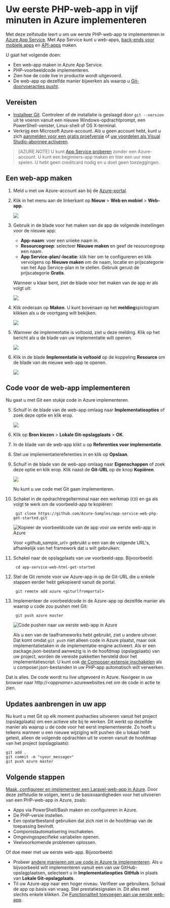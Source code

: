 <properties 
    pageTitle="Uw eerste PHP-web-app in vijf minuten in Azure implementeren | Microsoft Azure" 
    description="Ontdek hoe eenvoudig het is om web-apps in App Service uit te voeren door een voorbeeld-app te implementeren. Ontwikkel snel uw eigen app en bekijk onmiddellijk de resultaten." 
    services="app-service\web"
    documentationCenter=""
    authors="cephalin"
    manager="wpickett"
    editor=""
/>

<tags
    ms.service="app-service-web"
    ms.workload="web"
    ms.tgt_pltfrm="na"
    ms.devlang="na"
    ms.topic="hero-article"
    ms.date="09/16/2016" 
    ms.author="cephalin"
/>
    
# Uw eerste PHP-web-app in vijf minuten in Azure implementeren

Met deze zelfstudie leert u om uw eerste PHP-web-app te implementeren in [Azure App Service](../app-service/app-service-value-prop-what-is.md).
Met App Service kunt u web-apps, [back-ends voor mobiele apps](/documentation/learning-paths/appservice-mobileapps/) en [API-apps](../app-service-api/app-service-api-apps-why-best-platform.md) maken.

U gaat het volgende doen: 

- Een web-app maken in Azure App Service.
- PHP-voorbeeldcode implementeren.
- Zien hoe de code live in productie wordt uitgevoerd.
- De web-app op dezelfde manier bijwerken als waarop u [Git-doorvoeracties pusht](https://git-scm.com/docs/git-push).

## Vereisten

- [Installeer Git](http://www.git-scm.com/downloads). Controleer of de installatie is geslaagd door `git --version` uit te voeren vanuit een nieuwe Windows-opdrachtprompt, een PowerShell-venster, Linux-shell of OS X-terminal.
- Verkrijg een Microsoft Azure-account. Als u geen account hebt, kunt u zich [aanmelden voor een gratis proefversie](/pricing/free-trial/?WT.mc_id=A261C142F) of [uw voordelen als Visual Studio-abonnee activeren](/pricing/member-offers/msdn-benefits-details/?WT.mc_id=A261C142F).

>[AZURE.NOTE] U kunt [App Service proberen](http://go.microsoft.com/fwlink/?LinkId=523751) zonder een Azure-account. U kunt een beginners-app maken en hier een uur mee spelen. U hebt geen creditcard nodig en u doet geen toezeggingen.

<a name="create"></a>
## Een web-app maken

1. Meld u met uw Azure-account aan bij de [Azure-portal](https://portal.azure.com).

2. Klik in het menu aan de linkerkant op **Nieuw** > **Web en mobiel** > **Web-app**.

    ![](./media/app-service-web-get-started-languages/create-web-app-portal.png)

3. Gebruik in de blade voor het maken van de app de volgende instellingen voor de nieuwe app:

    - **App-naam**: voer een unieke naam in.
    - **Resourcegroep**: selecteer **Nieuwe maken** en geef de resourcegroep een naam.
    - **App Service-plan/-locatie**: klik hier om te configureren en klik vervolgens op **Nieuwe maken** om de naam, locatie en prijscategorie van het App Service-plan in te stellen. Gebruik gerust de prijscategorie **Gratis**.

    Wanneer u klaar bent, ziet de blade voor het maken van de app er als volgt uit:

    ![](./media/app-service-web-get-started-languages/create-web-app-settings.png)

3. Klik onderaan op **Maken**. U kunt bovenaan op het **melding**spictogram klikken als u de voortgang wilt bekijken.

    ![](./media/app-service-web-get-started-languages/create-web-app-started.png)

4. Wanneer de implementatie is voltooid, ziet u deze melding. Klik op het bericht als u de blade van uw implementatie wilt openen.

    ![](./media/app-service-web-get-started-languages/create-web-app-finished.png)

5. Klik in de blade **Implementatie is voltooid** op de koppeling **Resource** om de blade van de nieuwe web-app te openen.

    ![](./media/app-service-web-get-started-languages/create-web-app-resource.png)

## Code voor de web-app implementeren

Nu gaat u met Git een stukje code in Azure implementeren.

5. Schuif in de blade van de web-app omlaag naar **Implementatieopties** of zoek deze optie en klik erop. 

    ![](./media/app-service-web-get-started-languages/deploy-web-app-deployment-options.png)

6. Klik op **Bron kiezen** > **Lokale Git-opslagplaats** > **OK**.

7. In de blade van de web-app klikt u op **Referenties voor implementatie**.

8. Stel uw implementatiereferenties in en klik op **Opslaan**.

7. Schuif in de blade van de web-app omlaag naar **Eigenschappen** of zoek deze optie en klik erop. Klik naast de **Git-URL** op de knop **Kopiëren**.

    ![](./media/app-service-web-get-started-languages/deploy-web-app-properties.png)

    Nu kunt u uw code met Git gaan implementeren.

1. Schakel in de opdrachtregelterminal naar een werkmap (`CD`) en ga als volgt te werk om de voorbeeld-app te kopiëren:

        git clone https://github.com/Azure-Samples/app-service-web-php-get-started.git

    ![Kopieer de voorbeeldcode van de app voor uw eerste web-app in Azure](./media/app-service-web-get-started-languages/php-git-clone.png)

    Voor *&lt;github_sample_url>* gebruikt u een van de volgende URL's, afhankelijk van het framework dat u wilt gebruiken:

2. Schakel naar de opslagplaats van uw voorbeeld-app. Bijvoorbeeld: 

        cd app-service-web-html-get-started

3. Stel de Git remote voor uw Azure-app in op de Git-URL die u enkele stappen eerder hebt gekopieerd vanuit de portal.

        git remote add azure <giturlfromportal>

4. Implementeer de voorbeeldcode in de Azure-app op dezelfde manier als waarop u code zou pushen met Git:

        git push azure master

    ![Code pushen naar uw eerste web-app in Azure](./media/app-service-web-get-started-languages/php-git-push.png)    

    Als u een van de taalframeworks hebt gebruikt, ziet u andere uitvoer. Dat komt omdat `git push` niet alleen code in Azure plaatst, maar ook implementatietaken in de implementatie-engine activeert. Als er een package.json-bestand aanwezig is in de hoofdmap (opslagplaats) van uw project, worden de vereiste pakketten hersteld door het implementatiescript. U kunt ook [de Composer-extensie inschakelen](web-sites-php-mysql-deploy-use-git.md#composer) als u composer.json-bestanden in uw PHP-app automatisch wilt verwerken.

Dat is alles. De code wordt nu live uitgevoerd in Azure. Navigeer in uw browser naar http://*&lt;appname>*.azurewebsites.net om de code in actie te zien. 

## Updates aanbrengen in uw app

Nu kunt u met Git op elk moment pushacties uitvoeren vanuit het project (opslagplaats) om een actieve site bij te werken. Dit werkt op dezelfde manier als waarop u de code voor het eerst implementeerde. Zo hoeft u telkens wanneer u een nieuwe wijziging wilt pushen die u lokaal hebt getest, alleen de volgende opdrachten uit te voeren vanuit de hoofdmap van het project (opslagplaats):

    git add .
    git commit -m "<your_message>"
    git push azure master

## Volgende stappen

[Maak, configureer en implementeer een Laravel-web-app in Azure](app-service-web-php-get-started.md). Door deze zelfstudie te volgen, leert u de basisvaardigheden voor het uitvoeren van een PHP-web-app in Azure, zoals:

- Apps via PowerShell/Bash maken en configureren in Azure.
- De PHP-versie instellen.
- Een opstartbestand gebruiken dat zich niet in de hoofdmap van de toepassing bevindt.
- Componistautomatisering inschakelen.
- Omgevingsspecifieke variabelen openen.
- Veelvoorkomende problemen oplossen.

Of doe meer met uw eerste web-app. Bijvoorbeeld:

- Probeer [andere manieren om uw code in Azure te implementeren](../app-service-web/web-sites-deploy.md). Als u bijvoorbeeld wilt implementeren vanuit een van uw GitHub-opslagplaatsen, selecteert u in **Implementatieopties** **GitHub** in plaats van **Lokale Git-opslagplaats**.
- Til uw Azure-app naar een hoger niveau. Verifieer uw gebruikers. Schaal de app op basis van vraag. Stel prestatiesignalen in. Dit alles met slechts enkele klikken. Zie [Functionaliteit toevoegen aan uw eerste web-app](app-service-web-get-started-2.md).




<!--HONumber=Sep16_HO4-->


